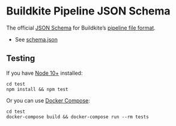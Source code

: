 # Buildkite Pipeline JSON Schema

The official [JSON Schema](https://json-schema.org) for Buildkite’s [pipeline file format](https://buildkite.com/docs/pipelines/defining-steps).

* See [schema.json](schema.json)

## Testing

If you have [Node 10+](https://nodejs.org/en/) installed:

```shell
cd test
npm install && npm test
```

Or you can use [Docker Compose](https://docs.docker.com/compose/):

```shell
cd test
docker-compose build && docker-compose run --rm tests
```
